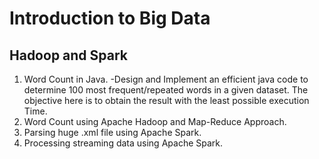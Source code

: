 # Introduction to Big Data
## Hadoop and Spark

1. Word Count in Java.
   -Design and Implement an efficient java code to determine 100 most frequent/repeated words in a given dataset. The objective here is to obtain the result with the least possible execution Time.
2. Word Count using Apache Hadoop and Map-Reduce Approach.
3. Parsing huge .xml file using Apache Spark.
4. Processing streaming data using Apache Spark.
